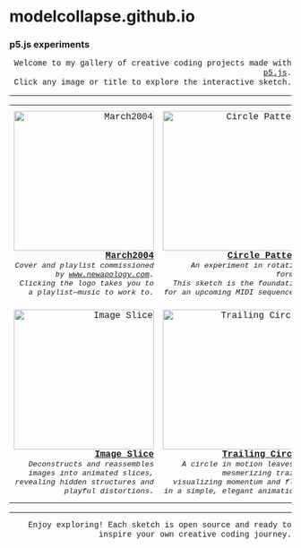 # modelcollapse.github.io

### p5.js experiments

<div align="right" style="font-family: 'Fira Mono', 'Consolas', 'Liberation Mono', 'Menlo', monospace, sans-serif; line-height: 1.2;">

Welcome to my gallery of creative coding projects made with [p5.js](https://p5js.org/).  
Click any image or title to explore the interactive sketch.

</div>

---

<table>
  <tr>
    <td align="right" style="font-family: 'Fira Mono', 'Consolas', 'Liberation Mono', 'Menlo', monospace, sans-serif; line-height: 1.2;">
      <a href="https://modelcollapse.github.io/March2004/">
        <img src="https://github.com/user-attachments/assets/480ddeff-c8fd-40fb-a22c-793c11ec0edf" alt="March2004" width="250"/><br>
        <b>March2004</b>
      </a>
      <br>
      <sub>
        <i>
          Cover and playlist commissioned by <a href="https://www.newapology.com">www.newapology.com</a>.<br>
          Clicking the logo takes you to a playlist—music to work to.
        </i>
      </sub>
    </td>
    <td align="right" style="font-family: 'Fira Mono', 'Consolas', 'Liberation Mono', 'Menlo', monospace, sans-serif; line-height: 1.2;">
      <a href="https://modelcollapse.github.io/CirclePatternSketch/">
        <img src="https://github.com/user-attachments/assets/c791b314-4b4b-4cb2-8c7c-25c0f66960bf" alt="Circle Pattern" width="250"/><br>
        <b>Circle Pattern</b>
      </a>
      <br>
      <sub>
        <i>
          An experiment in rotating forms.<br>
          This sketch is the foundation for an upcoming MIDI sequencer.
        </i>
      </sub>
    </td>
    <td align="right" style="font-family: 'Fira Mono', 'Consolas', 'Liberation Mono', 'Menlo', monospace, sans-serif; line-height: 1.2;">
      <a href="https://modelcollapse.github.io/CircleLine/">
        <img src="https://github.com/user-attachments/assets/fdbd3c99-ce9e-420f-99f7-fd70c7f468a5" alt="Dotted Line" width="250"/><br>
        <b>Dotted Line</b>
      </a>
      <br>
      <sub>
        <i>
          Lines transformed into dotted trails,<br>
          creating dynamic motion and visual rhythm through animated points.
        </i>
      </sub>
    </td>
  </tr>
  <tr>
    <td align="right" style="font-family: 'Fira Mono', 'Consolas', 'Liberation Mono', 'Menlo', monospace, sans-serif; line-height: 1.2;">
      <a href="https://modelcollapse.github.io/imageslice/">
        <img src="https://github.com/user-attachments/assets/15071777-3457-4a06-88f8-8fcfe60b59bd" alt="Image Slice" width="250"/><br>
        <b>Image Slice</b>
      </a>
      <br>
      <sub>
        <i>
          Deconstructs and reassembles images into animated slices,<br>
          revealing hidden structures and playful distortions.
        </i>
      </sub>
    </td>
    <td align="right" style="font-family: 'Fira Mono', 'Consolas', 'Liberation Mono', 'Menlo', monospace, sans-serif; line-height: 1.2;">
      <a href="https://modelcollapse.github.io/TrailingCircle/">
        <img src="https://github.com/user-attachments/assets/94b25f02-f0bf-47c9-ab55-6153cedc3fa6" alt="Trailing Circle" width="250"/><br>
        <b>Trailing Circle</b>
      </a>
      <br>
      <sub>
        <i>
          A circle in motion leaves a mesmerizing trail,<br>
          visualizing momentum and flow in a simple, elegant animation.
        </i>
      </sub>
    </td>
    <td align="right" style="font-family: 'Fira Mono', 'Consolas', 'Liberation Mono', 'Menlo', monospace, sans-serif; line-height: 1.2;">
      <a href="https://modelcollapse.github.io/dot-connect/">
        <img src="https://github.com/user-attachments/assets/67bcf98f-5dc1-4112-86b2-0e1a323dd473" alt="Dot Connect" width="250"/><br>
        <b>Dot Connect</b>
      </a>
      <br>
      <sub>
        <i>
          Interactive sketch connecting dots in real time,<br>
          forming geometric networks and organic patterns as you explore.
        </i>
      </sub>
    </td>
  </tr>
</table>

---

<div align="right" style="font-family: 'Fira Mono', 'Consolas', 'Liberation Mono', 'Menlo', monospace, sans-serif; line-height: 1.2;">
Enjoy exploring! Each sketch is open source and ready to inspire your own creative coding journey.
</div>
